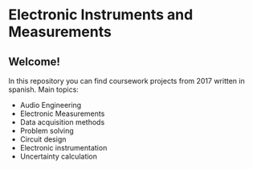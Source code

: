 # Electronic Instruments and Measurements
## Welcome!
In this repository you can find coursework projects from 2017 written in spanish.
Main topics:

- Audio Engineering
- Electronic Measurements
- Data acquisition methods
- Problem solving
- Circuit design
- Electronic instrumentation
- Uncertainty calculation
